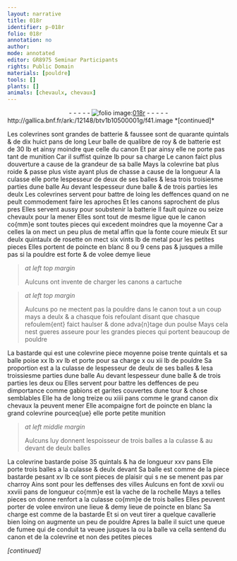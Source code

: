 ```yaml
---
layout: narrative
title: 018r
identifier: p-018r
folio: 018r
annotation: no
author:
mode: annotated
editor: GR8975 Seminar Participants
rights: Public Domain
materials: [pouldre]
tools: []
plants: []
animals: [chevaulx, chevaux]
---
```


<div class="folio" align="center">- - - - - <a href="http://gallica.bnf.fr/ark:/12148/btv1b10500001g/f41.image" target="_blank"><img src="https://cu-mkp.github.io/2017-workshop-edition/assets/photo-icon.png" alt="folio image: " style="display:inline-block; margin-bottom:-3px;"/>018r</a> - - - - - </div> http://gallica.bnf.fr/ark:/12148/btv1b10500001g/f41.image  
*[continued]*
  
 Les colevrines sont grandes de batterie & faussee sont de quarante quintals & de dix huict pans de long Leur balle de qualibre de roy & de batterie est de 30 lb et ainsy moindre que celle du canon Et par ainsy elle ne porte pas tant de munition Car il suffist quinze lb pour sa charge Le canon faict plus douverture a cause de la grandeur de sa balle Mays la colevrine bat plus roide & passe plus viste ayant plus de chasse a cause de la longueur A la culasse elle porte lespesseur de deux de ses balles & lesa trois troisiesme parties dune balle Au devant lespesseur dune balle & de trois parties les deulx Les colevrines servent pour battre de loing les deffences quand on ne peult commodement faire les aproches Et les canons saprochent de plus pres Elles servent aussy pour soubstenir la batterie Il fault quinze ou seize <span class="al">chevaulx</span> pour la mener Elles sont tout de mesme ligue que le canon co{mm}e sont toutes pieces qui excedent moindres que la moyenne Car a celles la on mect un peu plus de metal affin que la fonte coure mieulx Et sur deulx quintaulx de rosette on mect six vints lb de metal pour les petites pieces Elles portent de poincte en blanc 8 ou 9 cens pas & jusques a mille pas si la <span class="m">pouldre</span> est forte & de volee demye lieue
 
> *at left top margin*
> 
>   Aulcuns ont invente de charger les canons a cartuche
 
> *at left top margin*
> 
>   Aulcuns po ne mectent pas la <span class="m">pouldre</span> dans le canon tout a un coup mays a deulx & a chasque fois refoulant disant que chasque refoulem{ent} faict haulser & done adva{n}tage dun <span class="ms">poulse</span> Mays cela nest gueres asseure pour les grandes pieces qui portent beaucoup de <span class="m">pouldre</span>
 
 La bastarde qui est une colevrine piece moyenne poise trente quintals et sa balle poise xx lb xv lb et porte pour sa charge x ou xii lb de <span class="m">pouldre</span> Sa proportion est a la culasse de lespesseur de deulx de ses balles & lesa troissiesme parties dune balle Au devant lespesseur dune balle & de trois parties les deux ou Elles servent pour battre les deffences de peu dimportance comme gabions et garites couvertes dune tour & chose semblables Elle ha de long treize ou xiiii pans comme le grand canon dix <span class="al">chevaux</span> la peuvent mener Elle acompaigne fort de poincte en blanc la grand colevrine pourceq{ue} elle porte petite munition
 
> *at left middle margin*
> 
>   Aulcuns luy donnent lespoisseur de trois balles a la culasse & au devant de deulx balles
 
 La colevrine bastarde poise 35 quintals & ha de longueur xxv pans Elle porte trois balles a la culasse & deulx devant Sa balle est comme de la piece bastarde pesant xv lb ce sont pieces de plaisir qui s ne se menent pas par charroy Ains sont pour les deffenses des villes Aulcuns en font de xxvii ou xxviii pans de longueur co{mm}e est la vache de <span class="pl">la rochelle</span> Mays a telles pieces on donne renfort a la culasse co{mm}e de trois balles Elles peuvent porter de volee environ une lieue & demy lieue de poincte en blanc Sa charge est comme de la bastarde Et si on veut tirer a quelque <span class="pro">cavallerie</span> bien loing on augmente un peu de <span class="m">pouldre</span> Apres la balle il suict une queue de fumee qui de conduit ta veuee jusques la ou la balle va cella sentend du canon et de la colevrine et non des petites pieces
 
*[continued]*
 